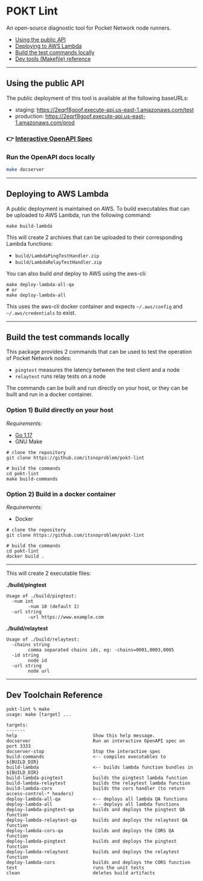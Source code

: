 # POKT Lint
An open-source diagnostic tool for Pocket Network node runners.

- [Using the public API](#using-the-public-api)
- [Deploying to AWS Lambda](#deploying-to-aws-lambda)
- [Build the test commands locally](#build-the-test-commands-locally)
- [Dev tools (Makefile) reference](#dev-toolchain-reference)
---
## Using the public API

The public deployment of this tool is available at the following baseURLs:
- staging: https://2eqrf8goof.execute-api.us-east-1.amazonaws.com/test
- production: https://2eqrf8goof.execute-api.us-east-1.amazonaws.com/prod

### 👉 [Interactive OpenAPI Spec](https://editor.swagger.io/?url=https://raw.githubusercontent.com/itsnoproblem/pokt-lint/master/doc/node-checker-rpc.yml)

### Run the OpenAPI docs locally
```bash
make docserver
```

---

## Deploying to AWS Lambda

A public deployment is maintained on AWS. To build executables that can be uploaded to
AWS Lambda, run the following command:
```
make build-lambda
```

This will create 2 archives that can be uploaded to their corresponding
Lambda functions:
- `build/LambdaPingTestHandler.zip`
- `build/LambdaRelayTestHandler.zip`

You can also build *and* deploy to AWS using the aws-cli:
```
make deploy-lambda-all-qa 
# or
make deploy-lambda-all
```
This uses the aws-cli docker container and expects `~/.aws/config` and `~/.aws/credentials` to exist. 


---

## Build the test commands locally
This package provides 2 commands that can be used to test the operation of Pocket Network nodes: 
- `pingtest` measures the latency between the test client and a node
- `relaytest` runs relay tests on a node 

The commands can be built and run directly on your host, or they can be built and run in a docker container.



### Option 1) Build directly on your host
_Requirements:_
- [Go 1.17](https://go.dev/doc/install)
- GNU Make

```
# clone the repository
git clone https://github.com/itsnoproblem/pokt-lint

# build the commands
cd pokt-lint
make build-commands
```

### Option 2) Build in a docker container
_Requirements:_
- Docker

```
# clone the repository
git clone https://github.com/itsnoproblem/pokt-lint

# build the commands
cd pokt-lint
docker build .
```
---

This will create 2 executable files:

**./build/pingtest**
```
Usage of ./build/pingtest:
  -num int
    	-num 10 (default 1)
  -url string
    	-url https://www.example.com
```

**./build/relaytest**
```
Usage of ./build/relaytest:
  -chains string
    	comma separated chains ids, eg: -chains=0001,0003,0005
  -id string
    	node id
  -url string
    	node url
```
---
## Dev Toolchain Reference
```
pokt-lint % make
usage: make [target] ...

targets:
-------
help                            Show this help message.
docserver                       Run an interactive OpenAPI spec on port 3333
docserver-stop                  Stop the interactive spec
build-commands                  <-- compiles executables to ${BUILD_DIR}
build-lambda                    <-- builds lambda function bundles in ${BUILD_DIR}
build-lambda-pingtest           builds the pingtest lambda function
build-lambda-relaytest          builds the relaytest lambda function
build-lambda-cors               builds the cors handler (to return access-control-* headers)
deploy-lambda-all-qa            <-- deploys all lambda QA functions
deploy-lambda-all               <-- deploys all lambda functions
deploy-lambda-pingtest-qa       builds and deploys the pingtest QA function
deploy-lambda-relaytest-qa      builds and deploys the relaytest QA function
deploy-lambda-cors-qa           builds and deploys the CORS QA function
deploy-lambda-pingtest          builds and deploys the pingtest function
deploy-lambda-relaytest         builds and deploys the relaytest function
deploy-lambda-cors              builds and deploys the CORS function
test                            runs the unit tests
clean                           deletes build artifacts
```